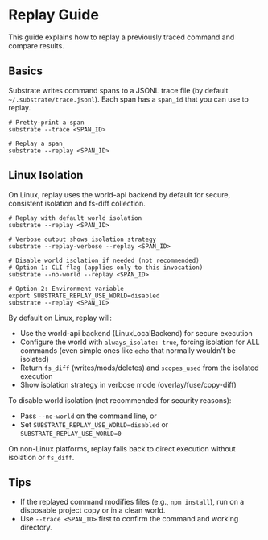 # Replay Guide

This guide explains how to replay a previously traced command and compare results.

## Basics

Substrate writes command spans to a JSONL trace file (by default `~/.substrate/trace.jsonl`). Each span has a `span_id` that you can use to replay.

```
# Pretty-print a span
substrate --trace <SPAN_ID>

# Replay a span
substrate --replay <SPAN_ID>
```

## Linux Isolation

On Linux, replay uses the world-api backend by default for secure, consistent isolation and fs-diff collection.

```
# Replay with default world isolation
substrate --replay <SPAN_ID>

# Verbose output shows isolation strategy
substrate --replay-verbose --replay <SPAN_ID>

# Disable world isolation if needed (not recommended)
# Option 1: CLI flag (applies only to this invocation)
substrate --no-world --replay <SPAN_ID>

# Option 2: Environment variable
export SUBSTRATE_REPLAY_USE_WORLD=disabled
substrate --replay <SPAN_ID>
```

By default on Linux, replay will:
- Use the world-api backend (LinuxLocalBackend) for secure execution
- Configure the world with `always_isolate: true`, forcing isolation for ALL commands (even simple ones like `echo` that normally wouldn't be isolated)
- Return `fs_diff` (writes/mods/deletes) and `scopes_used` from the isolated execution
- Show isolation strategy in verbose mode (overlay/fuse/copy-diff)

To disable world isolation (not recommended for security reasons):
- Pass `--no-world` on the command line, or
- Set `SUBSTRATE_REPLAY_USE_WORLD=disabled` or `SUBSTRATE_REPLAY_USE_WORLD=0`

On non-Linux platforms, replay falls back to direct execution without isolation or `fs_diff`.

## Tips

- If the replayed command modifies files (e.g., `npm install`), run on a disposable project copy or in a clean world.
- Use `--trace <SPAN_ID>` first to confirm the command and working directory.
